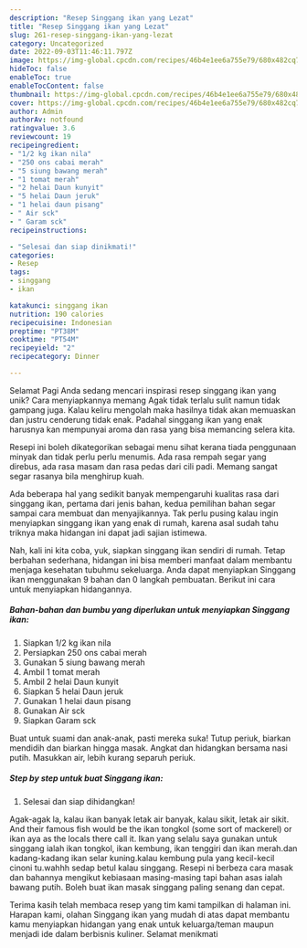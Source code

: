 ```yaml
---
description: "Resep Singgang ikan yang Lezat"
title: "Resep Singgang ikan yang Lezat"
slug: 261-resep-singgang-ikan-yang-lezat
category: Uncategorized
date: 2022-09-03T11:46:11.797Z
image: https://img-global.cpcdn.com/recipes/46b4e1ee6a755e79/680x482cq70/singgang-ikan-foto-resep-utama.jpg
hideToc: false
enableToc: true
enableTocContent: false
thumbnail: https://img-global.cpcdn.com/recipes/46b4e1ee6a755e79/680x482cq70/singgang-ikan-foto-resep-utama.jpg
cover: https://img-global.cpcdn.com/recipes/46b4e1ee6a755e79/680x482cq70/singgang-ikan-foto-resep-utama.jpg
author: Admin
authorAv: notfound
ratingvalue: 3.6
reviewcount: 19
recipeingredient:
- "1/2 kg ikan nila"
- "250 ons cabai merah"
- "5 siung bawang merah"
- "1 tomat merah"
- "2 helai Daun kunyit"
- "5 helai Daun jeruk"
- "1 helai daun pisang"
- " Air sck"
- " Garam sck"
recipeinstructions:

- "Selesai dan siap dinikmati!"
categories:
- Resep
tags:
- singgang
- ikan

katakunci: singgang ikan 
nutrition: 190 calories
recipecuisine: Indonesian
preptime: "PT38M"
cooktime: "PT54M"
recipeyield: "2"
recipecategory: Dinner

---
```



Selamat Pagi Anda sedang mencari inspirasi resep singgang ikan yang unik? Cara menyiapkannya memang Agak tidak terlalu sulit namun tidak gampang juga. Kalau keliru mengolah maka hasilnya tidak akan memuaskan dan justru cenderung tidak enak. Padahal singgang ikan yang enak harusnya kan mempunyai aroma dan rasa yang bisa memancing selera kita.


Resepi ini boleh dikategorikan sebagai menu sihat kerana tiada penggunaan minyak dan tidak perlu perlu menumis. Ada rasa rempah segar yang direbus, ada rasa masam dan rasa pedas dari cili padi. Memang sangat segar rasanya bila menghirup kuah.

Ada beberapa hal yang sedikit banyak mempengaruhi kualitas rasa dari singgang ikan, pertama dari jenis bahan, kedua pemilihan bahan segar sampai cara membuat dan menyajikannya. Tak perlu pusing kalau ingin menyiapkan singgang ikan yang enak di rumah, karena asal sudah tahu triknya maka hidangan ini dapat jadi sajian istimewa.


Nah, kali ini kita coba, yuk, siapkan singgang ikan sendiri di rumah. Tetap berbahan sederhana, hidangan ini bisa memberi manfaat dalam membantu menjaga kesehatan tubuhmu sekeluarga. Anda dapat menyiapkan Singgang ikan menggunakan 9 bahan dan 0 langkah pembuatan. Berikut ini cara untuk menyiapkan hidangannya.

<!--inarticleads1-->

##### Bahan-bahan dan bumbu yang diperlukan untuk menyiapkan Singgang ikan:

1. Siapkan 1/2 kg ikan nila
1. Persiapkan 250 ons cabai merah
1. Gunakan 5 siung bawang merah
1. Ambil 1 tomat merah
1. Ambil 2 helai Daun kunyit
1. Siapkan 5 helai Daun jeruk
1. Gunakan 1 helai daun pisang
1. Gunakan  Air sck
1. Siapkan  Garam sck


Buat untuk suami dan anak-anak, pasti mereka suka! Tutup periuk, biarkan mendidih dan biarkan hingga masak. Angkat dan hidangkan bersama nasi putih. Masukkan air, lebih kurang separuh periuk. 

<!--inarticleads2-->

##### Step by step untuk buat Singgang ikan:


1. Selesai dan siap dihidangkan!

Agak-agak la, kalau ikan banyak letak air banyak, kalau sikit, letak air sikit. And their famous fish would be the ikan tongkol (some sort of mackerel) or ikan aya as the locals there call it. Ikan yang selalu saya gunakan untuk singgang ialah ikan tongkol, ikan kembung, ikan tenggiri dan ikan merah.dan kadang-kadang ikan selar kuning.kalau kembung pula yang kecil-kecil cinoni tu.wahhh sedap betul kalau singgang. Resepi ni berbeza cara masak dan bahannya mengikut kebiasaan masing-masing tapi bahan asas ialah bawang putih. Boleh buat ikan masak singgang paling senang dan cepat. 

Terima kasih telah membaca resep yang tim kami tampilkan di halaman ini. Harapan kami, olahan Singgang ikan yang mudah di atas dapat membantu kamu menyiapkan hidangan yang enak untuk keluarga/teman maupun menjadi ide dalam berbisnis kuliner. Selamat menikmati
